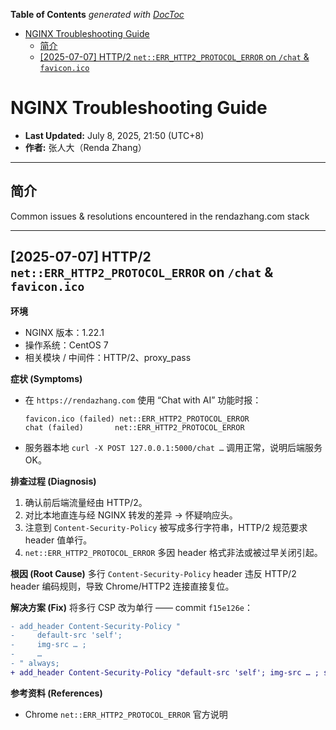 <!-- START doctoc generated TOC please keep comment here to allow auto update -->
<!-- DON'T EDIT THIS SECTION, INSTEAD RE-RUN doctoc TO UPDATE -->
**Table of Contents**  *generated with [DocToc](https://github.com/thlorenz/doctoc)*

- [NGINX Troubleshooting Guide](#nginx-troubleshooting-guide)
  - [简介](#%E7%AE%80%E4%BB%8B)
  - [[2025-07-07] HTTP/2 `net::ERR_HTTP2_PROTOCOL_ERROR` on `/chat` & `favicon.ico`](#2025-07-07-http2-neterr_http2_protocol_error-on-chat--faviconico)

<!-- END doctoc generated TOC please keep comment here to allow auto update -->

# NGINX Troubleshooting Guide

* **Last Updated:** July 8, 2025, 21:50 (UTC+8)
* **作者:** 张人大（Renda Zhang）

---

## 简介

Common issues & resolutions encountered in the rendazhang.com stack

---

## [2025-07-07] HTTP/2 `net::ERR_HTTP2_PROTOCOL_ERROR` on `/chat` & `favicon.ico`

**环境**
- NGINX 版本：1.22.1
- 操作系统：CentOS 7
- 相关模块 / 中间件：HTTP/2、proxy_pass

**症状 (Symptoms)**
- 在 `https://rendazhang.com` 使用 “Chat with AI” 功能时报：
  ```
  favicon.ico (failed) net::ERR_HTTP2_PROTOCOL_ERROR
  chat (failed)       net::ERR_HTTP2_PROTOCOL_ERROR
  ```
- 服务器本地 `curl -X POST 127.0.0.1:5000/chat …` 调用正常，说明后端服务 OK。

**排查过程 (Diagnosis)**
1. 确认前后端流量经由 HTTP/2。
2. 对比本地直连与经 NGINX 转发的差异 → 怀疑响应头。
3. 注意到 `Content-Security-Policy` 被写成多行字符串，HTTP/2 规范要求 header 值单行。
4. `net::ERR_HTTP2_PROTOCOL_ERROR` 多因 header 格式非法或被过早关闭引起。

**根因 (Root Cause)**
多行 `Content-Security-Policy` header 违反 HTTP/2 header 编码规则，导致 Chrome/HTTP2 连接直接复位。

**解决方案 (Fix)**
将多行 CSP 改为单行 —— commit `f15e126e`：

```diff
- add_header Content-Security-Policy "
-     default-src 'self';
-     img-src … ;
-     …
- " always;
+ add_header Content-Security-Policy "default-src 'self'; img-src … ; script-src … ; style-src … ; font-src … ; frame-src … ; object-src 'self'; media-src 'self'; connect-src 'self';" always;
```

**参考资料 (References)**

- Chrome `net::ERR_HTTP2_PROTOCOL_ERROR` 官方说明
